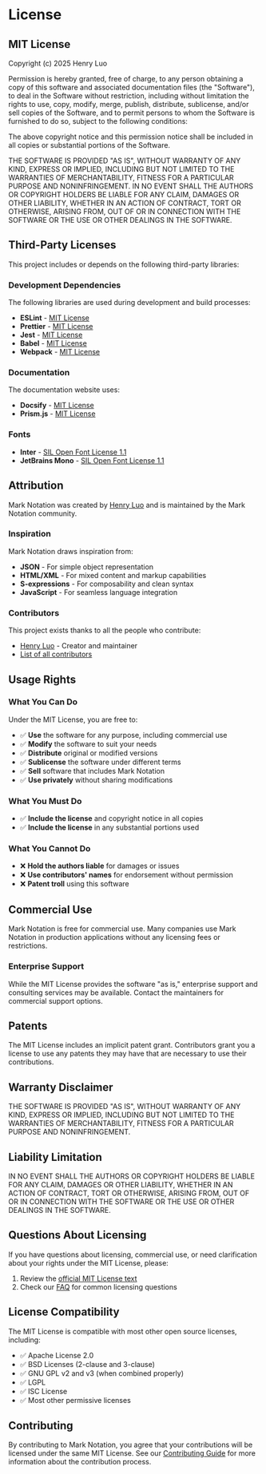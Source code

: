 # License

## MIT License

Copyright (c) 2025 Henry Luo

Permission is hereby granted, free of charge, to any person obtaining a copy
of this software and associated documentation files (the "Software"), to deal
in the Software without restriction, including without limitation the rights
to use, copy, modify, merge, publish, distribute, sublicense, and/or sell
copies of the Software, and to permit persons to whom the Software is
furnished to do so, subject to the following conditions:

The above copyright notice and this permission notice shall be included in all
copies or substantial portions of the Software.

THE SOFTWARE IS PROVIDED "AS IS", WITHOUT WARRANTY OF ANY KIND, EXPRESS OR
IMPLIED, INCLUDING BUT NOT LIMITED TO THE WARRANTIES OF MERCHANTABILITY,
FITNESS FOR A PARTICULAR PURPOSE AND NONINFRINGEMENT. IN NO EVENT SHALL THE
AUTHORS OR COPYRIGHT HOLDERS BE LIABLE FOR ANY CLAIM, DAMAGES OR OTHER
LIABILITY, WHETHER IN AN ACTION OF CONTRACT, TORT OR OTHERWISE, ARISING FROM,
OUT OF OR IN CONNECTION WITH THE SOFTWARE OR THE USE OR OTHER DEALINGS IN THE
SOFTWARE.

## Third-Party Licenses

This project includes or depends on the following third-party libraries:

### Development Dependencies

The following libraries are used during development and build processes:

- **ESLint** - [MIT License](https://github.com/eslint/eslint/blob/master/LICENSE)
- **Prettier** - [MIT License](https://github.com/prettier/prettier/blob/main/LICENSE)
- **Jest** - [MIT License](https://github.com/facebook/jest/blob/main/LICENSE)
- **Babel** - [MIT License](https://github.com/babel/babel/blob/main/LICENSE)
- **Webpack** - [MIT License](https://github.com/webpack/webpack/blob/main/LICENSE)

### Documentation

The documentation website uses:

- **Docsify** - [MIT License](https://github.com/docsifyjs/docsify/blob/develop/LICENSE)
- **Prism.js** - [MIT License](https://github.com/PrismJS/prism/blob/master/LICENSE)

### Fonts

- **Inter** - [SIL Open Font License 1.1](https://github.com/rsms/inter/blob/master/LICENSE.txt)
- **JetBrains Mono** - [SIL Open Font License 1.1](https://github.com/JetBrains/JetBrainsMono/blob/master/OFL.txt)

## Attribution

Mark Notation was created by [Henry Luo](https://github.com/henry-luo) and is maintained by the Mark Notation community.

### Inspiration

Mark Notation draws inspiration from:

- **JSON** - For simple object representation
- **HTML/XML** - For mixed content and markup capabilities  
- **S-expressions** - For composability and clean syntax
- **JavaScript** - For seamless language integration

### Contributors

This project exists thanks to all the people who contribute:

- [Henry Luo](https://github.com/henry-luo) - Creator and maintainer
- [List of all contributors](https://github.com/henry-luo/mark/contributors)

## Usage Rights

### What You Can Do

Under the MIT License, you are free to:

- ✅ **Use** the software for any purpose, including commercial use
- ✅ **Modify** the software to suit your needs
- ✅ **Distribute** original or modified versions
- ✅ **Sublicense** the software under different terms
- ✅ **Sell** software that includes Mark Notation
- ✅ **Use privately** without sharing modifications

### What You Must Do

- ✅ **Include the license** and copyright notice in all copies
- ✅ **Include the license** in any substantial portions used

### What You Cannot Do

- ❌ **Hold the authors liable** for damages or issues
- ❌ **Use contributors' names** for endorsement without permission
- ❌ **Patent troll** using this software

## Commercial Use

Mark Notation is free for commercial use. Many companies use Mark Notation in production applications without any licensing fees or restrictions.

### Enterprise Support

While the MIT License provides the software "as is," enterprise support and consulting services may be available. Contact the maintainers for commercial support options.

## Patents

The MIT License includes an implicit patent grant. Contributors grant you a license to use any patents they may have that are necessary to use their contributions.

## Warranty Disclaimer

THE SOFTWARE IS PROVIDED "AS IS", WITHOUT WARRANTY OF ANY KIND, EXPRESS OR IMPLIED, INCLUDING BUT NOT LIMITED TO THE WARRANTIES OF MERCHANTABILITY, FITNESS FOR A PARTICULAR PURPOSE AND NONINFRINGEMENT.

## Liability Limitation

IN NO EVENT SHALL THE AUTHORS OR COPYRIGHT HOLDERS BE LIABLE FOR ANY CLAIM, DAMAGES OR OTHER LIABILITY, WHETHER IN AN ACTION OF CONTRACT, TORT OR OTHERWISE, ARISING FROM, OUT OF OR IN CONNECTION WITH THE SOFTWARE OR THE USE OR OTHER DEALINGS IN THE SOFTWARE.

## Questions About Licensing

If you have questions about licensing, commercial use, or need clarification about your rights under the MIT License, please:

1. Review the [official MIT License text](https://opensource.org/licenses/MIT)
2. Check our [FAQ](faq.md) for common licensing questions

## License Compatibility

The MIT License is compatible with most other open source licenses, including:

- ✅ Apache License 2.0
- ✅ BSD Licenses (2-clause and 3-clause)
- ✅ GNU GPL v2 and v3 (when combined properly)
- ✅ LGPL
- ✅ ISC License
- ✅ Most other permissive licenses

## Contributing

By contributing to Mark Notation, you agree that your contributions will be licensed under the same MIT License. See our [Contributing Guide](contributing.md) for more information about the contribution process.
